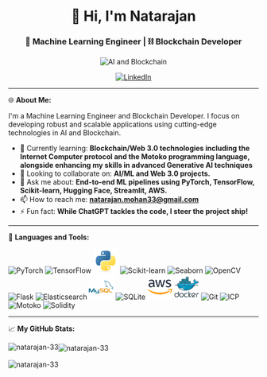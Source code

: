 <h1 align="center">👋 Hi, I'm Natarajan</h1>
<h3 align="center">🤖 Machine Learning Engineer | ⛓️ Blockchain Developer</h3>
<p align="center">
  <img src="https://drive.google.com/uc?export=view&id=15LtlM2M83QaWlYvXxH9Oy72phbMEBbPq" alt="AI and Blockchain" width="500"/>
</p>
<p align="center">
  <a href="https://www.linkedin.com/in/natarajan-mohankumar/" target="_blank"><img src="https://raw.githubusercontent.com/rahuldkjain/github-profile-readme-generator/master/src/images/icons/Social/linked-in-alt.svg" alt="LinkedIn" height="30" width="40" /></a>
</p>

---

🌐 **About Me:**

I'm a Machine Learning Engineer and Blockchain Developer. I focus on developing robust and scalable applications using cutting-edge technologies in AI and Blockchain.

- 🌱 Currently learning: **Blockchain/Web 3.0 technologies including the Internet Computer protocol and the Motoko programming language, alongside enhancing my skills in advanced Generative AI techniques**
- 👯 Looking to collaborate on: **AI/ML and Web 3.0 projects.**
- 💬 Ask me about: **End-to-end ML pipelines using PyTorch, TensorFlow, Scikit-learn, Hugging Face, Streamlit, AWS.**
- 📫 How to reach me: **natarajan.mohan33@gmail.com**
- ⚡ Fun fact: **While ChatGPT tackles the code, I steer the project ship!**

---

🔧 **Languages and Tools:**

<p align="left">
  <!-- Machine Learning Frameworks -->
  <img src="https://www.vectorlogo.zone/logos/pytorch/pytorch-icon.svg" alt="PyTorch" width="50" height="50"/>
  <img src="https://www.vectorlogo.zone/logos/tensorflow/tensorflow-icon.svg" alt="TensorFlow" width="50" height="50"/>
  <img src="https://raw.githubusercontent.com/devicons/devicon/master/icons/python/python-original.svg" alt="Python" width="50" height="50"/>
  <img src="https://upload.wikimedia.org/wikipedia/commons/0/05/Scikit_learn_logo_small.svg" alt="Scikit-learn" width="50" height="50"/>
  <img src="https://seaborn.pydata.org/_images/logo-mark-lightbg.svg" alt="Seaborn" width="50" height="50"/>
  <img src="https://www.vectorlogo.zone/logos/opencv/opencv-icon.svg" alt="OpenCV" width="50" height="50"/>
  
  <!-- Backend Technologies -->
  <img src="https://www.vectorlogo.zone/logos/pocoo_flask/pocoo_flask-icon.svg" alt="Flask" width="50" height="50"/>
  <img src="https://www.vectorlogo.zone/logos/elastic/elastic-icon.svg" alt="Elasticsearch" width="50" height="50"/>
  <img src="https://raw.githubusercontent.com/devicons/devicon/master/icons/mysql/mysql-original-wordmark.svg" alt="MySQL" width="50" height="50"/>
  <img src="https://www.vectorlogo.zone/logos/sqlite/sqlite-icon.svg" alt="SQLite" width="50" height="50"/>

  <!-- Deployment Tools -->
  <img src="https://raw.githubusercontent.com/devicons/devicon/master/icons/amazonwebservices/amazonwebservices-original-wordmark.svg" alt="AWS" width="50" height="50"/>
  <img src="https://raw.githubusercontent.com/devicons/devicon/master/icons/docker/docker-original-wordmark.svg" alt="Docker" width="50" height="50"/>
  <img src="https://www.vectorlogo.zone/logos/git-scm/git-scm-icon.svg" alt="Git" width="50" height="50"/>

  <!-- Web 3.0 and Blockchain icons -->
  <img src="https://logowik.com/content/uploads/images/internet-computer-icp-dfinity1484.jpg" alt="ICP" width="60" height="50"/>
  <img src="https://pbs.twimg.com/media/EIU9v5WWoAAqj6I.jpg" alt="Motoko" width="60" height="50"/>
  <img src="https://tintinweb.gallerycdn.vsassets.io/extensions/tintinweb/vscode-solidity-flattener/0.0.11/1647941306788/Microsoft.VisualStudio.Services.Icons.Default" alt="Solidity" width="60" height="50"/>


</p>

---

📈 **My GitHub Stats:**

<p>
  <img src="https://github-readme-stats.vercel.app/api/top-langs?username=natarajan-33&show_icons=true&locale=en&layout=compact" alt="natarajan-33" align="left" />
  <img src="https://github-readme-stats.vercel.app/api?username=natarajan-33&show_icons=true&locale=en" alt="natarajan-33" align="center" />
</p>

<p>
  <img src="https://github-readme-streak-stats.herokuapp.com/?user=natarajan-33&" alt="natarajan-33" align="center" />
</p>
